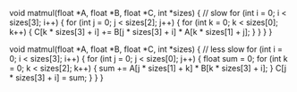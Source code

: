 void matmul(float *A, float *B, float *C, int *sizes) { // slow
  for (int i = 0; i < sizes[3]; i++) {
    for (int j = 0; j < sizes[2]; j++) {
      for (int k = 0; k < sizes[0]; k++) {
        C[k * sizes[3] + i] += B[j * sizes[3] + i] * A[k * sizes[1] + j];
      }
    }
  }
}

void matmul(float *A, float *B, float *C, int *sizes) { // less slow
  for (int i = 0; i < sizes[3]; i++) {
    for (int j = 0; j < sizes[0]; j++) {
      float sum = 0;
      for (int k = 0; k < sizes[2]; k++) {
        sum += A[j * sizes[1] + k] * B[k * sizes[3] + i];
      }
      C[j * sizes[3] + i] = sum;
    }
  }
}

